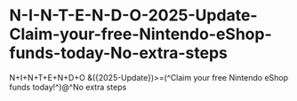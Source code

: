 # N-I-N-T-E-N-D-O-2025-Update-Claim-your-free-Nintendo-eShop-funds-today-No-extra-steps
N+I+N+T+E+N+D+O &amp;({2025-Update})>=(^Claim your free Nintendo eShop funds today!^)@^No extra steps
